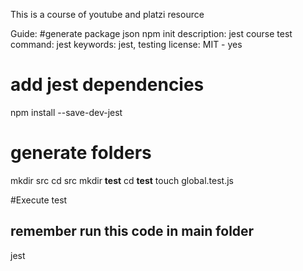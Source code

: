 
This is a course of youtube and platzi resource

Guide:
#generate package json
npm init
	description: jest course
	test command: jest
	keywords: jest, testing
	license: MIT
	- yes

# add jest dependencies
npm install --save-dev-jest


# generate folders
mkdir src
cd src
mkdir __test__
cd __test__
touch global.test.js

#Execute test
## remember run this code in main folder 
jest


